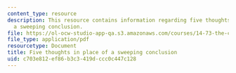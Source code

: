 ```yaml
---
content_type: resource
description: This resource contains information regarding five thoughts in place of
  a sweeping conclusion.
file: https://ol-ocw-studio-app-qa.s3.amazonaws.com/courses/14-73-the-challenge-of-world-poverty-spring-2011/c703e812ef86b3c3419dccc0c447c128_MIT14_73S11_Lec26_slides.pdf
file_type: application/pdf
resourcetype: Document
title: Five thoughts in place of a sweeping conclusion
uid: c703e812-ef86-b3c3-419d-ccc0c447c128
---
```

